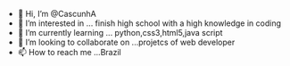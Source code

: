 - 👋 Hi, I’m @CascunhA
- 👀 I’m interested in ... finish high school with a high
knowledge in coding
- 🌱 I’m currently learning ... python,css3,html5,java script
- 💞️ I’m looking to collaborate on ...projetcs of web developer 
- 📫 How to reach me ...Brazil

<!---
CascunhA/CascunhA is a ✨ special ✨ repository because its `README.md` (this file) appears on your GitHub profile.
You can click the Preview link to take a look at your changes.
--->

